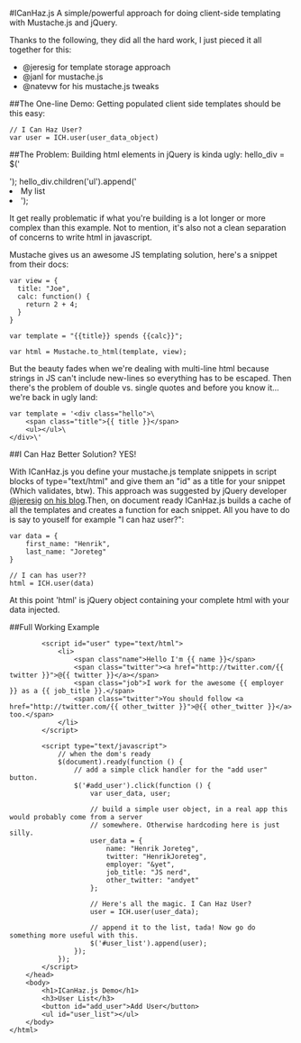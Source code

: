 #ICanHaz.js
A simple/powerful approach for doing client-side templating with Mustache.js and jQuery.

Thanks to the following, they did all the hard work, I just pieced it all together for this:
- @jeresig for template storage approach
- @janl for mustache.js
- @natevw for his mustache.js tweaks

##The One-line Demo:
Getting populated client side templates should be this easy:
    
    // I Can Haz User?
    var user = ICH.user(user_data_object)

##The Problem:
Building html elements in jQuery is kinda ugly:
    hello_div = $('<div class="hello"><ul></ul></div>');
    hello_div.children('ul').append('<li>My list<li>');

It get really problematic if what you're building is a lot longer or more complex than this example. Not to mention, it's also not a clean separation of concerns to write html in javascript.

Mustache gives us an awesome JS templating solution, here's a snippet from their docs:
    
    var view = {
      title: "Joe",
      calc: function() {
        return 2 + 4;
      }
    }
    
    var template = "{{title}} spends {{calc}}";
    
    var html = Mustache.to_html(template, view);

But the beauty fades when we're dealing with multi-line html because strings in JS can't include new-lines so everything has to be escaped. Then there's the problem of double vs. single quotes and before you know it... we're back in ugly land:
    
    var template = '<div class="hello">\
        <span class="title">{{ title }}</span>
        <ul></ul>\
    </div>\'

##I Can Haz Better Solution?
YES!

With ICanHaz.js you define your mustache.js template snippets in script blocks of type="text/html" and give them an "id" as a title for your snippet (Which validates, btw). This approach was suggested by jQuery developer [@jeresig](http://twitter.com/jeresig) [on his blog](http://ejohn.org/blog/javascript-micro-templating/).Then, on document ready ICanHaz.js builds a cache of all the templates and creates a function for each snippet. All you have to do is say to youself for example "I can haz user?":

    var data = {
        first_name: "Henrik",
        last_name: "Joreteg"
    }
    
    // I can has user??
    html = ICH.user(data)

At this point 'html' is jQuery object containing your complete html with your data injected.

##Full Working Example
    <!DOCTYPE html>
    <html>
        <head>
            <title>ICanHaz.js Demo</title>
            <script src="jquery-1.4.2.min.js" type="text/javascript"></script>
            <script src="mustache.js" type="text/javascript"></script>
            <script src="ICanHaz.js" type="text/javascript"></script>
            
            <script id="user" type="text/html">
                <li>
                    <span class"name">Hello I'm {{ name }}</span>
                    <span class="twitter"><a href="http://twitter.com/{{ twitter }}">@{{ twitter }}</a></span>
                    <span class="job">I work for the awesome {{ employer }} as a {{ job_title }}.</span>
                    <span class="twitter">You should follow <a href="http://twitter.com/{{ other_twitter }}">@{{ other_twitter }}</a> too.</span>
                </li>
            </script>
            
            <script type="text/javascript">
                // when the dom's ready
                $(document).ready(function () {
                    // add a simple click handler for the "add user" button.
                    $('#add_user').click(function () {
                        var user_data, user;
                        
                        // build a simple user object, in a real app this would probably come from a server
                        // somewhere. Otherwise hardcoding here is just silly.
                        user_data = {
                            name: "Henrik Joreteg",
                            twitter: "HenrikJoreteg",
                            employer: "&yet",
                            job_title: "JS nerd",
                            other_twitter: "andyet"
                        };
                        
                        // Here's all the magic. I Can Haz User?
                        user = ICH.user(user_data);
                        
                        // append it to the list, tada! Now go do something more useful with this.
                        $('#user_list').append(user);
                    });
                });
            </script>
        </head>
        <body>
            <h1>ICanHaz.js Demo</h1>
            <h3>User List</h3>
            <button id="add_user">Add User</button>
            <ul id="user_list"></ul>
        </body>
    </html>